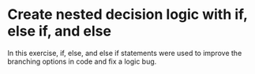 # Create nested decision logic with if, else if, and else

In this exercise, if, else, and else if statements were used to improve the branching options in code and fix a logic bug.
